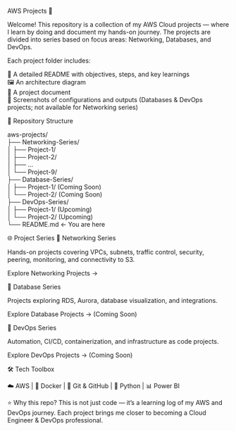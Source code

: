 AWS Projects 🚀

Welcome! This repository is a collection of my AWS Cloud projects — where I learn by doing and document my hands-on journey.
The projects are divided into series based on focus areas: Networking, Databases, and DevOps.

Each project folder includes:  

📖 A detailed README with objectives, steps, and key learnings  
🖼️ An architecture diagram  
📂 A project document  
📸 Screenshots of configurations and outputs (Databases & DevOps projects; not available for Networking  series)  

 
📂 Repository Structure  

aws-projects/  
├── Networking-Series/  
│   ├── Project-1/  
│   ├── Project-2/  
│   ├── ...  
│   └── Project-9/  
├── Database-Series/  
│   ├── Project-1/ (Coming Soon)  
│   └── Project-2/ (Coming Soon)  
├── DevOps-Series/  
│   ├── Project-1/ (Upcoming)  
│   └── Project-2/ (Upcoming)  
└── README.md  ← You are here


🌐 Project Series
🔹 Networking Series

Hands-on projects covering VPCs, subnets, traffic control, security, peering, monitoring, and connectivity to S3.

Explore Networking Projects →

🔹 Database Series

Projects exploring RDS, Aurora, database visualization, and integrations.

Explore Database Projects →
 (Coming Soon)

🔹 DevOps Series

Automation, CI/CD, containerization, and infrastructure as code projects.

Explore DevOps Projects →
 (Coming Soon)

🛠️ Tech Toolbox

☁️ AWS | 🐳 Docker | 📂 Git & GitHub | 🐍 Python | 📊 Power BI

⭐️ Why this repo?
This is not just code — it’s a learning log of my AWS and DevOps journey. Each project brings me closer to becoming a Cloud Engineer & DevOps professional.

